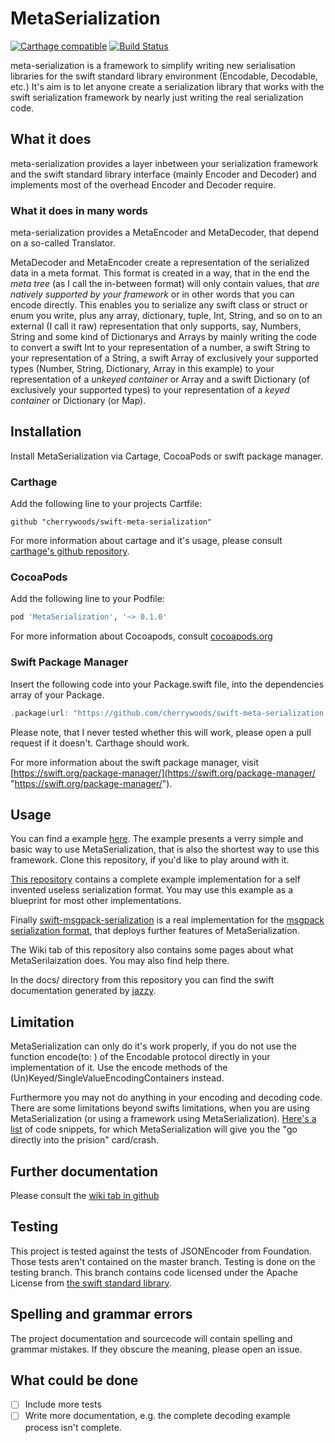 # MetaSerialization
[![Carthage compatible](https://img.shields.io/badge/Carthage-compatible-4BC51D.svg?style=flat)](https://github.com/Carthage/Carthage)
[![Build Status](https://travis-ci.org/cherrywoods/swift-meta-serialization.svg?branch=testing)](https://travis-ci.org/cherrywoods/swift-meta-serialization)

meta-serialization is a framework to simplify writing new serialisation libraries for the swift standard library environment (Encodable, Decodable, etc.)
It's aim is to let anyone create a serialization library that works with the swift serialization framework by nearly just writing the real serialization code.

## What it does
meta-serialization provides a layer inbetween your serialization framework and the swift standard library interface 
(mainly Encoder and Decoder) and implements most of the overhead Encoder and Decoder require.
### What it does in many words
meta-serialization provides a MetaEncoder and MetaDecoder, that depend on a so-called Translator. 

MetaDecoder and MetaEncoder create a representation of the serialized data in a meta format. 
This format is created in a way, that in the end the *meta tree* (as I call the in-between format) will only contain values, 
that *are natively supported by your framework* or in other words that you can encode directly. 
This enables you to serialize any swift class or struct or enum you write, 
plus any array, dictionary, tuple, Int, String, and so on to an external (I call it raw) representation that only supports, 
say, Numbers, String and some kind of Dictionarys and Arrays by mainly writing the code to convert a swift Int to your representation of a number, a swift String to your representation of a String, a swift Array of exclusively your supported types (Number, String, Dictionary, Array in this example) to your representation of a *unkeyed container* or Array and  a swift Dictionary (of exclusively your supported types) to your representation of a *keyed container* or Dictionary (or Map).

## Installation
Install MetaSerialization via Cartage, CocoaPods or swift package manager.
### Carthage
Add the following line to your projects Cartfile:
```ogdl
github "cherrywoods/swift-meta-serialization"
```
For more information about cartage and it's usage, please consult [carthage's github repository](https://github.com/Carthage/Carthage "https://github.com/Carthage/Carthage").
### CocoaPods
Add the following line to your Podfile:
```ruby
pod 'MetaSerialization', '~> 0.1.0'
```
For more information about Cocoapods, consult [cocoapods.org](https://cocoapods.org)
### Swift Package Manager
Insert the following code into your Package.swift file, into the dependencies array of your Package.
```swift
.package(url: "https://github.com/cherrywoods/swift-meta-serialization.git", from: "0.0.4"),
```
Please note, that I never tested whether this will work, please open a pull request if it doesn't. Carthage should work.

For more information about the swift package manager, visit [https://swift.org/package-manager/](https://swift.org/package-manager/ "https://swift.org/package-manager/").

## Usage
You can find a example [here](https://github.com/cherrywoods/swift-meta-serialization/blob/master/Examples/BasicUsage.playground/Contents.swift). The example presents a verry simple and basic way to use MetaSerialization, that is also the shortest way to use this framework. Clone this repository, if you'd like to play around with it.

[This repository](https://github.com/cherrywoods/meta-serialization-example) contains a complete example implementation for a self invented useless serialization format. You may use this example as a blueprint for most other implementations.

Finally [swift-msgpack-serialization](https://github.com/cherrywoods/swift-msgpack-serialization) is a real implementation for the [msgpack serialization format](msgpack.org), that deploys further features of MetaSerialization.

The Wiki tab of this repository also contains some pages about what MetaSerilaization does. You may also find help there. 

In the docs/ directory from this repository you can find the swift documentation generated by [jazzy](https://github.com/realm/jazzy).

## Limitation
MetaSerialization can only do it's work properly, if you do not use the function encode(to: ) of the Encodable protocol directly in your implementation of it. Use the encode methods of the (Un)Keyed/SingleValueEncodingContainers instead.

Furthermore you may not do anything in your encoding and decoding code. There are some limitations beyond swifts limitations, when you are using MetaSerialization (or using a framework using MetaSerialization). [Here's a list](https://github.com/cherrywoods/swift-meta-serialization/wiki/Illegal-Encoding-or-Decoding-Behaviours) of code snippets, for which MetaSerialization will give you the "go directly into the prision" card/crash.
## Further documentation
Please consult the [wiki tab in github](https://github.com/cherrywoods/swift-meta-serialization/wiki)
## Testing
This project is tested against the tests of JSONEncoder from Foundation.
Those tests aren't contained on the master branch.
Testing is done on the testing branch. This branch contains code licensed under the Apache License from [the swift standard library](https://github.com/apple/swift).
## Spelling and grammar errors
The project documentation and sourcecode will contain spelling and grammar mistakes. If they obscure the meaning, please open an issue.
## What could be done
 - [ ] Include more tests
 - [ ] Write more documentation, e.g. the complete decoding example process isn't complete.

